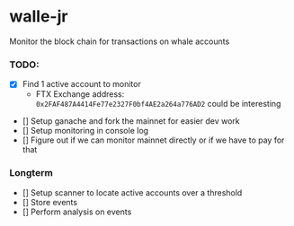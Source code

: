 # walle-jr

Monitor the block chain for transactions on whale accounts

### TODO: 
- [x] Find 1 active account to monitor
  - FTX Exchange address: `0x2FAF487A4414Fe77e2327F0bf4AE2a264a776AD2` could be interesting
- [] Setup ganache and fork the mainnet for easier dev work
- [] Setup monitoring in console log
- [] Figure out if we can monitor mainnet directly or if we have to pay for that

### Longterm
- [] Setup scanner to locate active accounts over a threshold
- [] Store events
- [] Perform analysis on events

